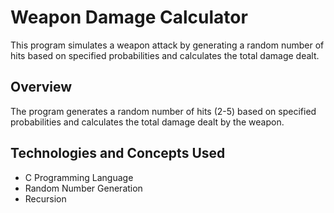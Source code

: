 # Weapon Damage Calculator

This program simulates a weapon attack by generating a random number of hits based on specified probabilities and calculates the total damage dealt.

## Overview

The program generates a random number of hits (2-5) based on specified probabilities and calculates the total damage dealt by the weapon.

## Technologies and Concepts Used

- C Programming Language
- Random Number Generation
- Recursion